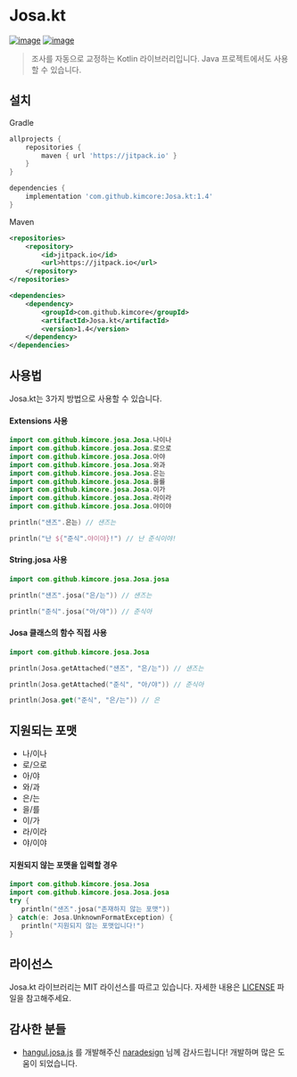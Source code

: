 # Josa.kt
[![image](https://img.shields.io/jitpack/v/github/kimcore/Josa.kt?style=flat-square)](https://github.com/kimcore/Josa.kt/releases)
[![image](https://img.shields.io/github/license/kimcore/Josa.kt?style=flat-square)](https://github.com/kimcore/Josa.kt/blob/master/LICENSE)

> 조사를 자동으로 교정하는 Kotlin 라이브러리입니다. Java 프로젝트에서도 사용할 수 있습니다.

## 설치
Gradle
```gradle
allprojects {
    repositories {
        maven { url 'https://jitpack.io' }
    }
}

dependencies {
    implementation 'com.github.kimcore:Josa.kt:1.4'
}
```
Maven
```xml
<repositories>
    <repository>
        <id>jitpack.io</id>
        <url>https://jitpack.io</url>
    </repository>
</repositories>

<dependencies>
    <dependency>
        <groupId>com.github.kimcore</groupId>
        <artifactId>Josa.kt</artifactId>
        <version>1.4</version>
    </dependency>
</dependencies>
```
## 사용법
Josa.kt는 3가지 방법으로 사용할 수 있습니다.
#### Extensions 사용
```kotlin
import com.github.kimcore.josa.Josa.나이나
import com.github.kimcore.josa.Josa.로으로
import com.github.kimcore.josa.Josa.아야
import com.github.kimcore.josa.Josa.와과
import com.github.kimcore.josa.Josa.은는
import com.github.kimcore.josa.Josa.을를
import com.github.kimcore.josa.Josa.이가
import com.github.kimcore.josa.Josa.라이라
import com.github.kimcore.josa.Josa.야이야

println("샌즈".은는) // 샌즈는

println("난 ${"준식".야이야}!") // 난 준식이야!
```
#### String.josa 사용
```kotlin
import com.github.kimcore.josa.Josa.josa

println("샌즈".josa("은/는")) // 샌즈는

println("준식".josa("아/야")) // 준식아
```
#### Josa 클래스의 함수 직접 사용
```kotlin
import com.github.kimcore.josa.Josa

println(Josa.getAttached("샌즈", "은/는")) // 샌즈는

println(Josa.getAttached("준식", "아/야")) // 준식아

println(Josa.get("준식", "은/는")) // 은
```
## 지원되는 포맷
* 나/이나
* 로/으로
* 아/야
* 와/과
* 은/는
* 을/를
* 이/가
* 라/이라
* 야/이야
 
#### 지원되지 않는 포맷을 입력할 경우
 ```kotlin
import com.github.kimcore.josa.Josa
import com.github.kimcore.josa.Josa.josa
try {
    println("샌즈".josa("존재하지 않는 포맷"))
} catch(e: Josa.UnknownFormatException) {
    println("지원되지 않는 포맷입니다!")
}
 ```
## 라이선스
Josa.kt 라이브러리는 MIT 라이선스를 따르고 있습니다. 자세한 내용은 [LICENSE](https://github.com/JackCme/inko.py/blob/master/LICENSE) 파일을 참고해주세요.
## 감사한 분들
* [hangul.josa.js](https://github.com/naradesign/hangul.josa.js) 를 개발해주신 [naradesign](https://github.com/naradesign) 님께 감사드립니다! 개발하며 많은 도움이 되었습니다.